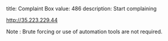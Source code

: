 title: Complaint Box
value: 486
description: Start complaining

http://35.223.229.44

Note : Brute forcing or use of automation tools are not required.